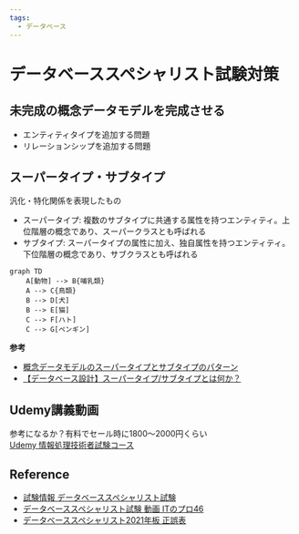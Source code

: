 ```yaml
---
tags:  
  - データベース
---
```


# データベーススペシャリスト試験対策

## 未完成の概念データモデルを完成させる
- エンティティタイプを追加する問題
- リレーションシップを追加する問題

## スーパータイプ・サブタイプ
汎化・特化関係を表現したもの

- スーパータイプ: 複数のサブタイプに共通する属性を持つエンティティ。上位階層の概念であり、スーパークラスとも呼ばれる
- サブタイプ: スーパータイプの属性に加え、独自属性を持つエンティティ。下位階層の概念であり、サブクラスとも呼ばれる

```mermaid
graph TD
    A[動物] --> B{哺乳類}
    A --> C{鳥類}
    B --> D[犬]
    B --> E[猫]
    C --> F[ハト]
    C --> G[ペンギン]
```

**参考**
- [概念データモデルのスーパータイプとサブタイプのパターン](https://taityo-diary.hatenablog.jp/entry/2020/07/21/071553)
- [【データベース設計】スーパータイプ/サブタイプとは何か？](https://qiita.com/tomo0x03a/items/94d8bbac526335fa8ec3)

## Udemy講義動画
参考になるか？有料でセール時に1800～2000円くらい<br />
[Udemy 情報処理技術者試験コース](https://www.udemy.com/topic/information-technology-engineers-exam/)

## Reference
- [試験情報 データベーススペシャリスト試験](https://www.ipa.go.jp/shiken/kubun/db.html)
- [データベーススペシャリスト試験 動画 ITのプロ46](https://www.youtube.com/watch?v=Muuhtm8vQkY&list=PL53uwBjWE-t4PAa6xdjUZVn-XOQHc6JXn)
- [データベーススペシャリスト2021年板 正誤表](https://www.shoeisha.co.jp/book/detail/9784798167770)